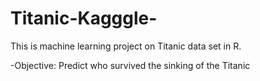 # Titanic-Kagggle-
This is machine learning project on Titanic data set in R.


-Objective: Predict who survived the sinking of the Titanic
